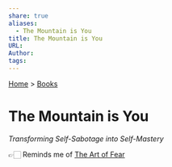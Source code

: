 ```yaml
---  
share: true  
aliases:  
  - The Mountain is You  
title: The Mountain is You  
URL:   
Author:   
tags:   
---  
```

[Home](../index.md) > [Books](./index.md)  
# The Mountain is You  
_Transforming Self-Sabotage into Self-Mastery_  
  
👉🏻 Reminds me of [The Art of Fear](./the-art-of-fear.md)  
